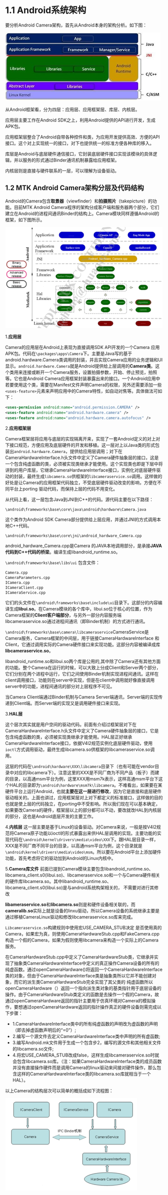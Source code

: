 
# 1.1 Android系统架构
要分析Android Camera架构，首先从Android本身的架构分析。如下图：

![](image/1-01.png)

从Android框架看，分为四层：应用层、应用框架层、库层、内核层。

应用层主要工作在Android SDK之上，利用Android提供的API进行开发，生成APK包。

应用框架层整合了Android自带各种控件和类，为应用开发提供高效、方便的API接口。这个对上实现统一的接口，对下也提供统一的标准方便各种库的移入。

库层是Android与底层硬件通信接口，它封装底层硬件接口实现该模块的具体逻辑，并以服务的形式通过Binder通讯机制暴露给应用框架。

内核层则是直接与硬件联系的一层，可以理解为设备驱动。

## 1.2 MTK Android Camera架构分层及代码结构

Android的Camera包含**取景器**（viewfinder）和**拍摄照片**（takepicture）的功能。目前MTK Android Camera程序的架构分成客户端和服务器两个部分，它们建立在Android的进程间通讯Binder的结构上。Camera模块同样遵循Android的框架，如下图所示。

![](IMAGE/1-02.PNG)

1.**应用层**

Camera的应用层在Android上表现为直接调用SDK API开发的一个Camera 应用APK包。代码在`\packages\apps\Camera`下。主要是Java写的基于android.hardware.Camera类调用的封装，并且实现Camera应用的业务逻辑和UI显示。`android.hardware.Camera`就是Android提供给上层调用的**Camera类**。这个类用来连接或断开一个Camera服务，设置拍摄参数，开始、停止预览，拍照等。它也是Android Camera应用框架封装暴露出来的接口。一个Android应用中若要使用这个类，需要在Manifest文件声明Camera的权限，另外还需要添加一些`<uses-feature>`元素来声明应用中的Camera特性，如自动对焦等。具体做法可如下：

```xml
<uses-permission android:name="android.permission.CAMERA" />
<uses-feature android:name="android.hardware.camera" />
<uses-feature android:name="android.hardware.camera.autofocus" />
```

2.**应用框架层**

Camera框架层将应用与底层的实现隔离开来，实现了一套Android定义的对上对下接口规范，方便应用及底层硬件的开发和移植。这一层对上以Java类的形式包装出`android.hardware.Camera`，提供给应用层调用；对下在CameraHardwareInterface.h头文件中定义了Camera硬件抽象层的接口，这是一个包含纯虚函数的类，必须被实现类继承才能使用。这个实现类也即是下层中将讲到的用户库层，它继承CameraHardwareInterface接口，实例化对底层硬件驱动的封装，最终生成`libcamera.so`供框架的`libcameraservice.so`调用。这样做的好处是让Camera的应用框架代码独立，不受底层硬件驱动改变的影响，方便在不同平台上porting 驱动代码，而保持上层的代码不用变化。

从代码上看，这一层包含Java到JNI到C++的代码。源代码主要在以下路径：

```
\android\frameworks\base\core\java\android\hardware\Camera.java
```

这个类作为Android SDK Camera部分提供给上层应用，并通过JNI的方式调用本地C++代码。

```
\android\frameworks\base\core\jni\android_hardware_Camera.cpp
```

android_hardware_Camera.cpp是Camera 的JAVA本地调用部分，是承接**JAVA代码到C++代码的桥梁**。编译生成libandroid_runtime.so。

`\android\frameworks\base\libs\ui` 包含文件：

```
Camera.cpp
CameraParameters.cpp
ICamera.cpp
ICameraClient.cpp
ICameraService.cpp
```
它们的头文件在`\android\frameworks\base\include\ui`目录下。这部分的内容编译生成**libui.so**。在Camera模块的各个库中，libui.so位于核心的位置，作为Camera框架的**Client客户端部分**，与另外一部分内容服务端libcameraservice.so通过进程间通讯（即Binder机制）的方式进行通讯。

`\android\frameworks\base\camera\libcameraservice`CameraService是Camera服务，Camera框架的中间层，用于链接CameraHardwareInterface 和 Client，它通过调用实际的Camera硬件接口来实现功能。这部分内容被编译成库**libcameraservice.so**。

libandroid_runtime.so和libui.so两个库是公用的,其中除了Camera还有其他方面的功能。整个Camera在运行的时候，可以大致上分成Client和Server两个部分，它们分别在两个进程中运行，它们之间使用Binder机制实现进程间通讯。这样在client调用接口，功能则在server中实现，但是在client中调用就好像直接调用server中的功能，进程间通讯的部分对上层程序不可见。

当Camera Client端通过Binder机制与Camera Server端通讯，Server端的实现传递到Client端。而Server端的实现又是调用硬件接口来实现。

3.**HAL层**

这个层次其实就是用户空间的驱动代码。前面有介绍过框架层对下在CameraHardwareInterface.h头文件中定义了Camera硬件抽象层的接口，它是包含纯虚函数的类，必须被实现类继承才能使用。HAL层正好继承CameraHardwareInterface接口，依据V4l2规范实例化底层硬件驱动，使用`ioctl`方式调用驱动，最终生成libcamera.so供框架的libcameraservice.so调用。

这层的代码在`\android\hardware\XXX\libcamera`目录下（也有可能在vendor目录中对应的libcamera下）。注意这里的XXX是不同厂商为不同产品（板子）而建的目录，以高通msm平台为例，这里XXX用msm7k表示，这样高通msm平台下这个HAL的目录即为`\android\hardware\msm7k\libcamera`。不难看出，如果要在某硬件平台上运行Android，也就**主要在这一层进行修改**，因为它是直接和底层硬件驱动相关的。上面也讲过，应用框架层对上对下都定义的标准接口，这样做的目的也就是使上层的代码独立，在porting中不受影响。所以我们现在可以基本确定，如果要改Camera的硬件，框架层以上的部分都可以不动，要改就改HAL到内核层的部分，这也是Android底层开发的主要工作。

4.**内核层**
这一层主要是基于Linux的设备驱动。对Camera来说，一般是按V4l2规范将Camera原子功能以ioctl的形式暴露出来供HAL层调用的实现。主要功能的实现代码在`\android\kernel\drivers\media\video\XXX`下。跟HAL层目录一样，XXX是不同厂商不同平台的目录，以高通msm平台为例，这个目录就是`\android\kernel\drivers\media\video\msm`。所以要在Android平台上添加硬件功能，首先考虑将它的驱动加到Android的Linux内核中。

5.**Camera库文件**
前面已提到Camera模块主要包含libandroid_runtime.so、libcamera_client.s0(libui.so)、libcameraservice.so和一个与Camera硬件相关的硬件库libcamera.so。其中libandroid_runtime.so、libcamera_client.s0(libui.so)是与android系统构架相关的， 不需要对进行其修改

**libameraservice.so**和**libcamera.so**则是和硬件设备相关联的，而**cameralib.so**实际上就是设备的linxu驱动，所以Camera设备的系统继承主要是通过移植CameraLinux驱动和修改libcameraservice.so库来完成。

`Libcameraservice.so`构建规则中使用宏USE_CAMERA_STUB决定 是否使用真的Camera，如果宏为真，则使用CameraHardwareStub.cpp和FakeCamera.cpp构造一个假的Camera，如果为假则使用libcamera来构造一个实际上的Camera服务。

在CameraHardwareStub.cpp中定义了CameraHardwareStub类，它继承并实现了抽象类CameraHardwareInterface中定义的真正操作Camera设备的所有的纯虚函数。通过openCameraHardware()将返回一个CameraHardwareInterface类的对象，但由于CameraHardwareInterface类是抽象类所以它并不能创建对象，而它的派生类CameraHardwareStub完全实现了其父类的 纯虚函数所以openCameraHardware（）返回一个指向派生类对象的基类指针用于底层设备的操作。由于CameraHardwareStub类定义的函数是去操作一个假的Camera，故通过openCameraHardware返回的指针主要用于仿真环境对Camera的模拟操作，要想通过openCameraHardware返回的指针操作真正的硬件设备则需完成以下步骤：

* 1.CameraHardwareInterface类中的所有纯虚函数的声明改为虚函数的声明（即去掉虚函数声明后的“=0”）;
* 2.编写一个源文件去定义CameraHardwareInterface类中声明的所有虚函数;
* 3.编写Android.mk文件用于生成一个包含步2，编写的源文件和其他相关文件的libcamera.so文件;
* 4.将宏USE_CAMERA_STUB改成false，这样生成libcameraservice.so时就会包含libcamera.so库。（注：如果CameraHardwareInterface类的成员函数并没有直接操作硬件而是调用Camera的linux驱动来间接对硬件操作，那么包含这样的CameraHardwareInterface类的libcamera.so库就相当于一个HAL）。

以上Camera的结构层次可以简单的概括成如下流程图：

![](image/1-03.png)